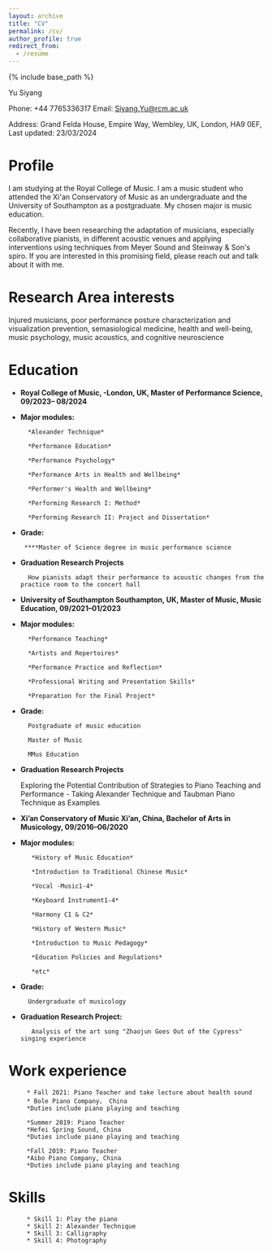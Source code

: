 ```yaml
---
layout: archive
title: "CV"
permalink: /cv/
author_profile: true
redirect_from:
  - /resume
---
```


{% include base_path %}

Yu Siyang

Phone: +44 7765336317 Email: [Siyang.Yu@rcm.ac.uk](mailto:Siyang.Yu@rcm.ac.uk) 

Address: Grand Felda House, Empire Way, Wembley, UK, London, HA9 0EF, Last updated: 23/03/2024

# Profile

I am studying at the Royal College of Music. I  am a music student who attended the Xi'an Conservatory of Music as an undergraduate and the University of Southampton as a postgraduate. My chosen major is music education. 

Recently, I have been researching the adaptation of musicians, especially collaborative pianists, in different acoustic venues and applying interventions using techniques from Meyer Sound and Steinway & Son's spiro. If you are interested in this promising field, please reach out and talk about it with me.

# Research Area interests

Injured musicians, poor performance posture characterization and visualization prevention, semasiological medicine, health and well-being, music psychology, music acoustics, and cognitive neuroscience

# Education

- **Royal College of Music, -London, UK, Master of Performance Science, 09/2023– 08/2024**
- **Major modules:**

        *Alexander Technique*

        *Performance Education*

        *Performance Psychology*

        *Performance Arts in Health and Wellbeing*

        *Performer's Health and Wellbeing*

        *Performing Research I: Method*

        *Performing Research II: Project and Dissertation*

- **Grade:**

       ****Master of Science degree in music performance science

- **Graduation Research Projects**

        How pianists adapt their performance to acoustic changes from the practice room to the concert hall

- **University of Southampton Southampton, UK, Master of Music, Music Education, 09/2021–01/2023**
- **Major modules:**

        *Performance Teaching*

        *Artists and Repertoires*

        *Performance Practice and Reflection*

        *Professional Writing and Presentation Skills*

        *Preparation for the Final Project*

- **Grade:**

        Postgraduate of music education

        Master of Music

        MMus Education

- **Graduation Research Projects**

   Exploring the Potential Contribution of Strategies to Piano Teaching and Performance - Taking Alexander Technique and Taubman Piano Technique as Examples

- **Xi’an Conservatory of Music Xi’an, China, Bachelor of Arts in Musicology, 09/2016–06/2020**

- **Major modules:**

         *History of Music Education*

         *Introduction to Traditional Chinese Music*

         *Vocal -Music1-4*

         *Keyboard Instrument1-4*

         *Harmony C1 & C2*

         *History of Western Music*

         *Introduction to Music Pedagogy*

         *Education Policies and Regulations*

         *etc*

- **Grade:**

        Undergraduate of musicology

- **Graduation Research Project:**

         Analysis of the art song "Zhaojun Goes Out of the Cypress" singing experience

Work experience
======
         * Fall 2021: Piano Teacher and take lecture about health sound
         * Bole Piano Company， China
         *Duties include piano playing and teaching

         *Summer 2019: Piano Teacher
         *Hefei Spring Sound, China
         *Duties include piano playing and teaching
 
         *Fall 2019: Piano Teacher
         *Aibo Piano Company, China
         *Duties include piano playing and teaching
  
Skills
======
         * Skill 1: Play the piano
         * Skill 2: Alexander Technique
         * Skill 3: Calligraphy 
         * Skill 4: Photography
  


  

